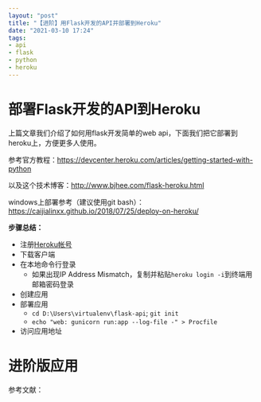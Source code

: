 ```yaml
---
layout: "post"
title: "【进阶】用Flask开发的API并部署到Heroku"
date: "2021-03-10 17:24"
tags:
- api
- flask
- python
- heroku
---
```


# 部署Flask开发的API到Heroku
上篇文章我们介绍了如何用flask开发简单的web api，下面我们把它部署到heroku上，方便更多人使用。

参考官方教程：https://devcenter.heroku.com/articles/getting-started-with-python

以及这个技术博客：http://www.bjhee.com/flask-heroku.html

windows上部署参考（建议使用git bash）：https://caijialinxx.github.io/2018/07/25/deploy-on-heroku/

**步骤总结：**

- 注册[Heroku帐号](https://signup.heroku.com/)
- 下载客户端
- 在本地命令行登录
  - 如果出现IP Address Mismatch，复制并粘贴`heroku login -i`到终端用邮箱密码登录
- 创建应用
- 部署应用
  - `cd D:\Users\virtualenv\flask-api`;  `git init `
  - `echo "web: gunicorn run:app --log-file -" > Procfile`
- 访问应用地址

# 进阶版应用











参考文献：



